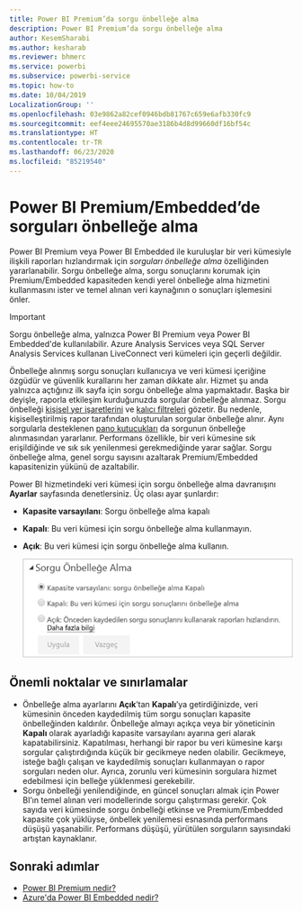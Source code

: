 ```yaml
---
title: Power BI Premium’da sorgu önbelleğe alma
description: Power BI Premium’da sorgu önbelleğe alma
author: KesemSharabi
ms.author: kesharab
ms.reviewer: bhmerc
ms.service: powerbi
ms.subservice: powerbi-service
ms.topic: how-to
ms.date: 10/04/2019
LocalizationGroup: ''
ms.openlocfilehash: 03e9862a82cef0946bdb81767c659e6afb330fc9
ms.sourcegitcommit: eef4eee24695570ae3186b4d8d99660df16bf54c
ms.translationtype: HT
ms.contentlocale: tr-TR
ms.lasthandoff: 06/23/2020
ms.locfileid: "85219540"
---
```

# <a name="query-caching-in-power-bi-premiumembedded"></a>Power BI Premium/Embedded’de sorguları önbelleğe alma

Power BI Premium veya Power BI Embedded ile kuruluşlar bir veri kümesiyle ilişkili raporları hızlandırmak için *sorguları önbelleğe alma* özelliğinden yararlanabilir. Sorgu önbelleğe alma, sorgu sonuçlarını korumak için Premium/Embedded kapasiteden kendi yerel önbelleğe alma hizmetini kullanmasını ister ve temel alınan veri kaynağının o sonuçları işlemesini önler.

> [!IMPORTANT]
> Sorgu önbelleğe alma, yalnızca Power BI Premium veya Power BI Embedded'de kullanılabilir. Azure Analysis Services veya SQL Server Analysis Services kullanan LiveConnect veri kümeleri için geçerli değildir.

Önbelleğe alınmış sorgu sonuçları kullanıcıya ve veri kümesi içeriğine özgüdür ve güvenlik kurallarını her zaman dikkate alır. Hizmet şu anda yalnızca açtığınız ilk sayfa için sorgu önbelleğe alma yapmaktadır. Başka bir deyişle, raporla etkileşim kurduğunuzda sorgular önbelleğe alınmaz. Sorgu önbelleği [kişisel yer işaretlerini](../consumer/end-user-bookmarks.md#personal-bookmarks) ve [kalıcı filtreleri](https://powerbi.microsoft.com/blog/announcing-persistent-filters-in-the-service/) gözetir. Bu nedenle, kişiselleştirilmiş rapor tarafından oluşturulan sorgular önbelleğe alınır. Aynı sorgularla desteklenen [pano kutucukları](../create-reports/service-dashboard-tiles.md) da sorgunun önbelleğe alınmasından yararlanır. Performans özellikle, bir veri kümesine sık erişildiğinde ve sık sık yenilenmesi gerekmediğinde yarar sağlar. Sorgu önbelleğe alma, genel sorgu sayısını azaltarak Premium/Embedded kapasitenizin yükünü de azaltabilir.

Power BI hizmetindeki veri kümesi için sorgu önbelleğe alma davranışını **Ayarlar** sayfasında denetlersiniz. Üç olası ayar şunlardır:

- **Kapasite varsayılanı**: Sorgu önbelleğe alma kapalı
- **Kapalı**: Bu veri kümesi için sorgu önbelleğe alma kullanmayın.
- **Açık**: Bu veri kümesi için sorgu önbelleğe alma kullanın.

    ![Sorgu önbelleğe alma iletişim kutusu](media/power-bi-query-caching/power-bi-query-3-options.png)

## <a name="considerations-and-limitations"></a>Önemli noktalar ve sınırlamalar

- Önbelleğe alma ayarlarını **Açık**’tan **Kapalı**’ya getirdiğinizde, veri kümesinin önceden kaydedilmiş tüm sorgu sonuçları kapasite önbelleğinden kaldırılır. Önbelleğe almayı açıkça veya bir yöneticinin **Kapalı** olarak ayarladığı kapasite varsayılanı ayarına geri alarak kapatabilirsiniz. Kapatılması, herhangi bir rapor bu veri kümesine karşı sorgular çalıştırdığında küçük bir gecikmeye neden olabilir. Gecikmeye, isteğe bağlı çalışan ve kaydedilmiş sonuçları kullanmayan o rapor sorguları neden olur. Ayrıca, zorunlu veri kümesinin sorgulara hizmet edebilmesi için belleğe yüklenmesi gerekebilir.
- Sorgu önbelleği yenilendiğinde, en güncel sonuçları almak için Power BI’ın temel alınan veri modellerinde sorgu çalıştırması gerekir. Çok sayıda veri kümesinde sorgu önbelleği etkinse ve Premium/Embedded kapasite çok yüklüyse, önbellek yenilemesi esnasında performans düşüşü yaşanabilir. Performans düşüşü, yürütülen sorguların sayısındaki artıştan kaynaklanır.

## <a name="next-steps"></a>Sonraki adımlar

* [Power BI Premium nedir?](../admin/service-premium-what-is.md)
* [Azure'da Power BI Embedded nedir?](../developer/embedded/azure-pbie-what-is-power-bi-embedded.md)
